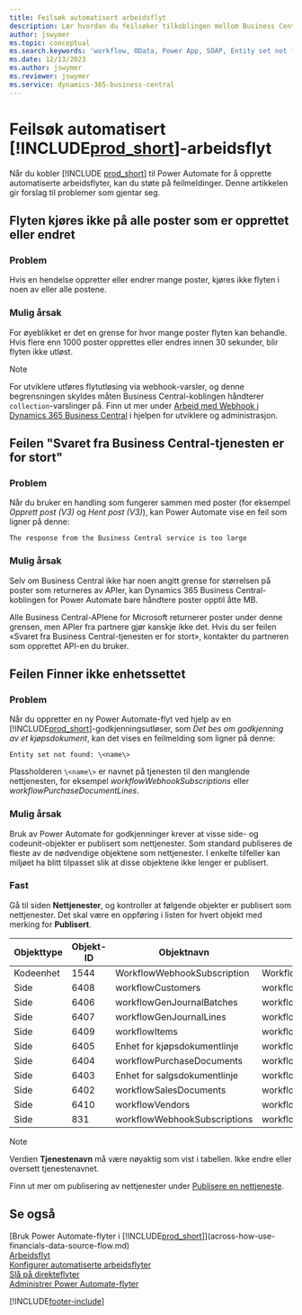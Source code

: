 ```yaml
---
title: Feilsøk automatisert arbeidsflyt
description: Lær hvordan du feilsøker tilkoblingen mellom Business Central og Power Automate når du bygger en automatisert arbeidsflyt.
author: jswymer
ms.topic: conceptual
ms.search.keywords: 'workflow, OData, Power App, SOAP, Entity set not found, workflowWebhookSubscriptions, Power Automate,'
ms.date: 12/13/2023
ms.author: jswymer
ms.reviewer: jswymer
ms.service: dynamics-365-business-central
---
```


# <a name="troubleshoot-your--automated-workflows"></a>Feilsøk automatisert [!INCLUDE[prod_short](includes/prod_short.md)]-arbeidsflyt

Når du kobler [!INCLUDE [prod_short](includes/prod_short.md)] til Power Automate for å opprette automatiserte arbeidsflyter, kan du støte på feilmeldinger. Denne artikkelen gir forslag til problemer som gjentar seg.

## <a name="flow-doesnt-run-on-all-records-created-or-changed"></a>Flyten kjøres ikke på alle poster som er opprettet eller endret

### <a name="problem"></a>Problem

Hvis en hendelse oppretter eller endrer mange poster, kjøres ikke flyten i noen av eller alle postene.

### <a name="possible-cause"></a>Mulig årsak

For øyeblikket er det en grense for hvor mange poster flyten kan behandle. Hvis flere enn 1000 poster opprettes eller endres innen 30 sekunder, blir flyten ikke utløst.

> [!NOTE]
> For utviklere utføres flytutløsing via webhook-varsler, og denne begrensningen skyldes måten Business Central-koblingen håndterer `collection`-varslinger på. Finn ut mer under [Arbeid med Webhook i Dynamics 365 Business Central](/dynamics365/business-central/dev-itpro/api-reference/v2.0/dynamics-subscriptions#notes-for-power-automate-flows) i hjelpen for utviklere og administrasjon.

## <a name="the-response-from-the-business-central-service-is-too-large-error"></a>Feilen "Svaret fra Business Central-tjenesten er for stort"

### <a name="problem-1"></a>Problem

Når du bruker en handling som fungerer sammen med poster (for eksempel *Opprett post (V3)* og *Hent post (V3)*), kan Power Automate vise en feil som ligner på denne:

`The response from the Business Central service is too large`

### <a name="possible-cause-1"></a>Mulig årsak

Selv om Business Central ikke har noen angitt grense for størrelsen på poster som returneres av APIer, kan Dynamics 365 Business Central-koblingen for Power Automate bare håndtere poster opptil åtte MB.

Alle Business Central-APIene for Microsoft returnerer poster under denne grensen, men APIer fra partnere gjør kanskje ikke det. Hvis du ser feilen «Svaret fra Business Central-tjenesten er for stort», kontakter du partneren som opprettet API-en du bruker.

## <a name="entity-set-not-found-error"></a>Feilen Finner ikke enhetssettet

### <a name="problem-2"></a>Problem

Når du oppretter en ny Power Automate-flyt ved hjelp av en [!INCLUDE[prod_short](includes/prod_short.md)]-godkjenningsutløser, som *Det bes om godkjenning av et kjøpsdokument*, kan det vises en feilmelding som ligner på denne:

`Entity set not found: \<name\>`

Plassholderen `\<name\>` er navnet på tjenesten til den manglende nettjenesten, for eksempel *workflowWebhookSubscriptions* eller *workflowPurchaseDocumentLines*.

### <a name="possible-cause-2"></a>Mulig årsak

Bruk av Power Automate for godkjenninger krever at visse side- og codeunit-objekter er publisert som nettjenester. Som standard publiseres de fleste av de nødvendige objektene som nettjenester. I enkelte tilfeller kan miljøet ha blitt tilpasset slik at disse objektene ikke lenger er publisert.

### <a name="fix"></a>Fast

Gå til siden **Nettjenester**, og kontroller at følgende objekter er publisert som nettjenester. Det skal være en oppføring i listen for hvert objekt med merking for **Publisert**.  

| Objekttype | Objekt-ID | Objektnavn | Tjenestenavn |
|--|--|--|--|
| Kodeenhet | 1544 | WorkflowWebhookSubscription | WorkflowActionResponse |
| Side | 6408 | workflowCustomers | workflowCustomers |
| Side | 6406 | workflowGenJournalBatches | workflowGenJournalBatches |
| Side | 6407 | workflowGenJournalLines | workflowGenJournalLines |
| Side | 6409 | workflowItems | workflowItems |
| Side | 6405 | Enhet for kjøpsdokumentlinje | workflowPurchaseDocumentLines |
| Side | 6404 | workflowPurchaseDocuments | workflowPurchaseDocuments |
| Side | 6403 | Enhet for salgsdokumentlinje | workflowSalesDocumentLines |
| Side | 6402 | workflowSalesDocuments | workflowSalesDocuments |
| Side | 6410 | workflowVendors | workflowVendors |
| Side | 831 | workflowWebhookSubscriptions | workflowWebhookSubscriptions |

> [!NOTE]
> Verdien **Tjenestenavn** må være nøyaktig som vist i tabellen. Ikke endre eller oversett tjenestenavnet.

Finn ut mer om publisering av nettjenester under [Publisere en nettjeneste](across-how-publish-web-service.md).

## <a name="see-also"></a>Se også

[Bruk Power Automate-flyter i [!INCLUDE[prod_short](includes/prod_short.md)]](across-how-use-financials-data-source-flow.md)  
[Arbeidsflyt](across-workflow.md)  
[Konfigurer automatiserte arbeidsflyter](/dynamics365/business-central/dev-itpro/powerplatform/automate-workflows)  
[Slå på direkteflyter](/dynamics365/business-central/dev-itpro/powerplatform/instant-flows)  
[Administrer Power Automate-flyter](/dynamics365/business-central/dev-itpro/powerplatform/manage-power-automate-flows)  

[!INCLUDE[footer-include](includes/footer-banner.md)]
